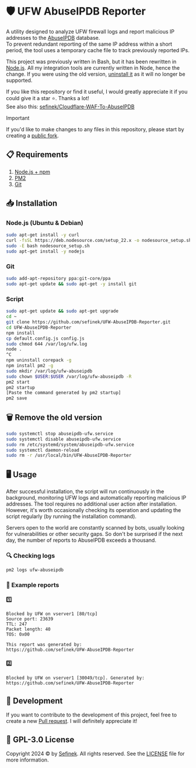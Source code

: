 # 🛡️ UFW AbuseIPDB Reporter
A utility designed to analyze UFW firewall logs and report malicious IP addresses to the [AbuseIPDB](https://www.abuseipdb.com) database.  
To prevent redundant reporting of the same IP address within a short period, the tool uses a temporary cache file to track previously reported IPs.

This project was previously written in Bash, but it has been rewritten in [Node.js](https://nodejs.org). All my integration tools are currently written in Node, hence the change.
If you were using the old version, [uninstall it](https://github.com/sefinek/UFW-AbuseIPDB-Reporter/tree/node.js?tab=readme-ov-file#%EF%B8%8F-remove-the-old-version) as it will no longer be supported.

If you like this repository or find it useful, I would greatly appreciate it if you could give it a star ⭐. Thanks a lot!  
See also this: [sefinek/Cloudflare-WAF-To-AbuseIPDB](https://github.com/sefinek/Cloudflare-WAF-To-AbuseIPDB)

> [!IMPORTANT]
> If you'd like to make changes to any files in this repository, please start by creating a [public fork](https://github.com/sefinek/UFW-AbuseIPDB-Reporter/fork).


## 📋 Requirements
1. [Node.js + npm](https://nodejs.org)
2. [PM2](https://www.npmjs.com/package/pm2)
3. [Git](https://git-scm.com)


## 📥 Installation

### Node.js (Ubuntu & Debian)
```bash
sudo apt-get install -y curl
curl -fsSL https://deb.nodesource.com/setup_22.x -o nodesource_setup.sh
sudo -E bash nodesource_setup.sh
sudo apt-get install -y nodejs
```

### Git
```bash
sudo add-apt-repository ppa:git-core/ppa
sudo apt-get update && sudo apt-get -y install git 
```

### Script
```bash
sudo apt-get update && sudo apt-get upgrade
cd ~
git clone https://github.com/sefinek/UFW-AbuseIPDB-Reporter.git
cd UFW-AbuseIPDB-Reporter
npm install
cp default.config.js config.js
sudo chmod 644 /var/log/ufw.log
node .
^C
npm uninstall corepack -g
npm install pm2 -g
sudo mkdir /var/log/ufw-abuseipdb
sudo chown $USER:$USER /var/log/ufw-abuseipdb -R
pm2 start
pm2 startup
[Paste the command generated by pm2 startup]
pm2 save
```

## 🗑️ Remove the old version
```bash
sudo systemctl stop abuseipdb-ufw.service
sudo systemctl disable abuseipdb-ufw.service
sudo rm /etc/systemd/system/abuseipdb-ufw.service
sudo systemctl daemon-reload
sudo rm -r /usr/local/bin/UFW-AbuseIPDB-Reporter
```


## 🖥️ Usage
After successful installation, the script will run continuously in the background, monitoring UFW logs and automatically reporting malicious IP addresses.
The tool requires no additional user action after installation. However, it's worth occasionally checking its operation and updating the script regularly (by running the installation command).

Servers open to the world are constantly scanned by bots, usually looking for vulnerabilities or other security gaps.
So don't be surprised if the next day, the number of reports to AbuseIPDB exceeds a thousand.

### 🔍 Checking logs
```bash
pm2 logs ufw-abuseipdb
```

### 📄 Example reports
#### 1️⃣
```text
Blocked by UFW on vserver1 [80/tcp]
Source port: 23639
TTL: 247
Packet length: 40
TOS: 0x00

This report was generated by:
https://github.com/sefinek/UFW-AbuseIPDB-Reporter
```

#### 2️⃣
```text
Blocked by UFW on vserver1 [30049/tcp]. Generated by: https://github.com/sefinek/UFW-AbuseIPDB-Reporter
```


## 🤝 Development
If you want to contribute to the development of this project, feel free to create a new [Pull request](https://github.com/sefinek/UFW-AbuseIPDB-Reporter/pulls). I will definitely appreciate it!


## 🔑 GPL-3.0 License
Copyright 2024 © by [Sefinek](https://sefinek.net). All rights reserved. See the [LICENSE](LICENSE) file for more information.